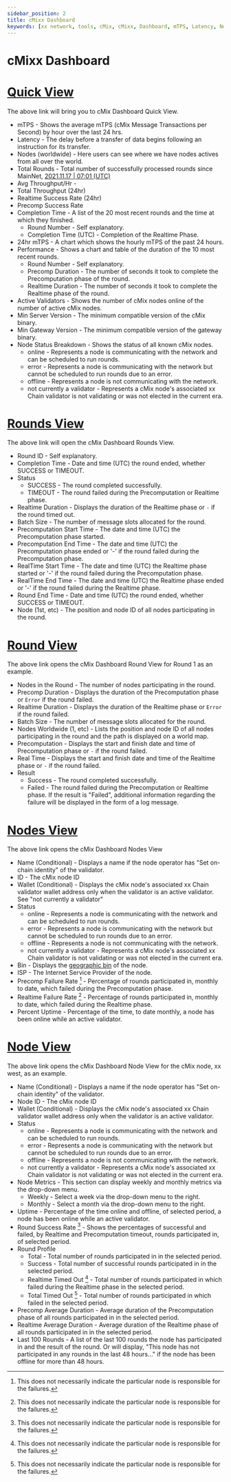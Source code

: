 ```yaml
---
sidebar_position: 2
title: cMixx Dashboard
keywords: [xx network, tools, cMix, cMixx, Dashboard, mTPS, Latency, Nodes, Throughput, Validators, Node Status]
---
```


# cMixx Dashboard

# [Quick View](https://dashboard.xx.network/)
The above link will bring you to cMix Dashboard Quick View.

* mTPS - Shows the average mTPS (cMix Message Transactions per Second) by hour over the last 24 hrs.
* Latency - The delay before a transfer of data begins following an instruction for its transfer.
* Nodes (worldwide) - Here users can see where we have nodes actives from all over the world.
* Total Rounds - Total number of successfully processed rounds since MainNet, [2021.11.17 | 07:01 (UTC)](https://explorer.xx.network/blocks/1)
* Avg Throughput/Hr - 
* Total Throughput (24hr)
* Realtime Success Rate (24hr)
* Precomp Success Rate
* Completion Time - A list of the 20 most recent rounds and the time at which they finished.
  * Round Number - Self explanatory.
  * Completion Time (UTC) - Completion of the Realtime Phase.
* 24hr mTPS - A chart which shows the hourly mTPS of the past 24 hours.
* Performance - Shows a chart and table of the duration  of the 10 most recent rounds.
  * Round Number - Self explanatory.
  * Precomp Duration - The number of seconds it took to complete the Precomputation phase of the round.
  * Realtime Duration - The number of seconds it took to complete the Realtime phase of the round.
* Active Validators - Shows the number of cMix nodes online of the number of active cMix nodes.
* Min Server Version - The minimum compatible version of the cMix binary.
* Min Gateway Version - The minimum compatible version of the gateway binary.
* Node Status Breakdown - Shows the status of all known cMix nodes.
  * online - Represents a node is communicating with the network and can be scheduled to run rounds.
  * error - Represents a node is communicating with the network but cannot be scheduled to run rounds due to an error.
  * offline - Represents a node is not communicating with the network.
  * not currently a validator - Represents a cMix node's associated xx Chain validator is not validating or was not elected in the current era.

# [Rounds View](https://dashboard.xx.network/rounds)
The above link will open the cMix Dashboard Rounds View.

* Round ID - Self explanatory.
* Completion Time - Date and time (UTC) the round ended, whether SUCCESS or TIMEOUT.
* Status
  * SUCCESS - The round completed successfully.
  * TIMEOUT - The round failed during the Precomputation or Realtime phase.
* Realtime Duration - Displays the duration of the Realtime phase or `-` if the round timed out.
* Batch Size - The number of message slots allocated for the round.
* Precomputation Start Time - The date and time (UTC) the Precomputation phase started.
* Precomputation End Time - The date and time (UTC) the Precomputation phase ended or '-' if the round failed during the Precomputation phase.
* RealTime Start Time - The date and time (UTC) the Realtime phase started or '-' if the round failed during the Precomputation phase.
* RealTime End Time - The date and time (UTC) the Realtime phase ended or '-' if the round failed during the Realtime phase.
* Round End Time - Date and time (UTC) the round ended, whether SUCCESS or TIMEOUT.
* Node (1st, etc) - The position and node ID of all nodes participating in the round.

# [Round View](https://dashboard.xx.network/rounds/1)
The above link opens the cMix Dashboard Round View for Round 1 as an example.

* Nodes in the Round - The number of nodes participating in the round.
* Precomp Duration - Displays the duration of the Precomputation phase or `Error` if the round failed.
* Realtime Duration - Displays the duration of the Realtime phase or `Error` if the round failed.
* Batch Size - The number of message slots allocated for the round.
* Nodes Worldwide (1, etc) - Lists the position and node ID of all nodes participating in the round and the path is displayed on a world map.
* Precomputation - Displays the start and finish date and time of Precomputation phase or `-` if the round failed.
* Real Time - Displays the start and finish date and time of the Realtime phase or `-` if the round failed.
* Result
  * Success - The round completed successfully.
  * Failed - The round failed during the Precomputation or Realtime phase. If the result is "Failed", additional information regarding the failure will be displayed in the form of a log message.

# [Nodes View](https://dashboard.xx.network/nodes)
The above link opens the cMix Dashboard Nodes View

* Name (Conditional) - Displays a name if the node operator has "Set on-chain identity" of the validator.
* ID - The cMix node ID
* Wallet (Conditional) - Displays the cMix node's associated xx Chain validator wallet address only when the validator is an active validator. See "not currently a validator"
* Status
  * online - Represents a node is communicating with the network and can be scheduled to run rounds.
  * error - Represents a node is communicating with the network but cannot be scheduled to run rounds due to an error.
  * offline - Represents a node is not communicating with the network.
  * not currently a validator - Represents a cMix node's associated xx Chain validator is not validating or was not elected in the current era.
* Bin - Displays the [geographic bin](https://xx.network/blog/mainnetgeobins/) of the node.
* ISP - The Internet Service Provider of the node.
* Precomp Failure Rate [^1] - Percentage of rounds participated in, monthly to date, which failed during the Precomputation phase.
* Realtime Failure Rate [^1] - Percentage of rounds participated in, monthly to date, which failed during the Realtime phase.
* Percent Uptime - Percentage of the time, to date monthly, a node has been online while an active validator.

[^1]: This does not necessarily indicate the particular node is responsible for the failures.

# [Node View](https://dashboard.xx.network/nodes/c6wptSinakErZHrk0SlgGQXExETPYYLB2CwpLNze6FMC)
The above link opens the cMix Dashboard Node View for the cMix node, xx west, as an example.

* Name (Conditional) - Displays a name if the node operator has "Set on-chain identity" of the validator.
* Node ID - The cMix node ID
* Wallet (Conditional) - Displays the cMix node's associated xx Chain validator wallet address only when the validator is an active validator. 
* Status
  * online - Represents a node is communicating with the network and can be scheduled to run rounds.
  * error - Represents a node is communicating with the network but cannot be scheduled to run rounds due to an error.
  * offline - Represents a node is not communicating with the network.
  * not currently a validator - Represents a cMix node's associated xx Chain validator is not validating or was not elected in the current era.
* Node Metrics - This section can display weekly and monthly metrics via the drop-down menu.
  * Weekly - Select a week via the drop-down menu to the right.
  * Monthly - Select a month via the drop-down menu to the right.
* Uptime - Percentage of the time online and offline, of selected period, a node has been online while an active validator.
* Round Success Rate [^1] - Shows the percentages of successful and failed, by Realtime and Precomputation timeout, rounds participated in, of selected period.
* Round Profile
  * Total - Total number of rounds participated in in the selected period.
  * Success - Total number of successful rounds participated in in the selected period.
  * Realtime Timed Out [^1] - Total number of rounds participated in which failed during the Realtime phase in the selected period.
  * Total Timed Out [^1] - Total number of rounds participated in which failed in the selected period.
* Precomp Average Duration - Average duration of the Precomputation phase of all rounds participated in in the selected period.
* Realtime Average Duration - Average duration of the Realtime phase of all rounds participated in in the selected period.
* Last 100 Rounds - A list of the last 100 rounds the node has participated in and the result of the round. Or will display, "This node has not participated in any rounds in the last 48 hours..." if the node has been offline for more than 48 hours.
